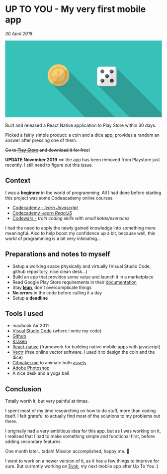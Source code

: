 # __UP TO YOU__ - My very first mobile app

*30 April 2018*

![uptoYouHeader](../projects/assets/up2U-header.png )

Built and released a React Native application to Play Store within 30 days.

Picked a fairly simple product: a coin and a dice app, provides a random an answer after pressing one of them.

~~Go to [Play Store](https://play.google.com/store/apps/details?id=eth.uniworld.UpToYou) and download it for free!~~

**UPDATE November 2019** ==> the app has been removed from Playstore just recently. I still need to figure out this issue.

## Context

I was a **beginner** in the world of programming. All I had done before starting this project was some Codeacademy online courses.

- [Codecademy - _learn Javascript_](https://www.codecademy.com/learn/learn-javascript)
- [Codecademy -_learn ReactJS_](https://www.codecademy.com/learn/react-101)  
- [Codewars -](https://www.codewars.com/) _train coding skills with small katas/exercices_

I had the need to apply the newly gained knowledge into something more meaningful. Also to help boost my confidence up a bit, because well, this world of programming is a bit very intimating...

## Preparations and notes to myself

- Setup a working space physically and virtually (Visual Studio Code, github repository, nice clean desk...)
- Build an app that provides some value and launch it in a marketplace
- Read Google Play Store requirements in their [documentation](https://developer.android.com/distribute/best-practices/launch/launch-checklist)
- Stay [__lean__](http://theleanstartup.com/principles), don't overcomplicate things
- __No errors__ in the code before calling it a day
- Setup a __deadline__

## Tools I used

- macbook Air 2011
- [Visual Studio Code](https://code.visualstudio.com/) (where I write my code)
- [Github](https://github.com/)
- [Kraken](https://www.gitkraken.com/)
- [React-native](https://facebook.github.io/react-native/) (framework for building native mobile apps with javascript)
- [Vectr](https://vectr.com/) (free online vector software. I used it to design the coin and the dice)
- [Gifmaker.me](https://gifmaker.me/) to animate both [assets](docs/art/ilustrations-2018?id=a-coin-amp-dice-for-up-to-you-mobile-app)
- [Adobe Photoshop](https://www.adobe.com/products/photoshop.html)
- A nice desk and a yoga ball

## Conclusion

Totally worth it, but very painful at times.

I spent most of my time researching on how to do stuff, more than coding itself.
I felt grateful to actually find most of the solutions to my problems out there.

I originally had a very ambitious idea for this app, but as I was working on it, I realised that I had to make something simple and functional first, before adding secondary features.

One month later.. tadah! Mission accomplished, happy me. 🎉

I want to work on a newer version of it, as it has a few things to improve for sure.
But currently working on [Evok](https://github.com/lydialawli/Evok), my next mobile app after Up To You :)
